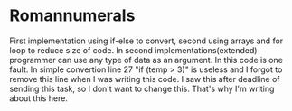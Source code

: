 # Romannumerals
First implementation using if-else to convert, second using arrays and for loop to reduce size of code. In second implementations(extended) programmer can use any type of data as an argument.
In this code is one fault. In simple convertion line 27 "if (temp > 3)" is useless and I forgot to remove this line when I was writing this code. I saw this after deadline of sending this task, so I don't want to change this. That's why I'm writing about this here.

